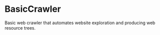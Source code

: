 # BasicCrawler
Basic web crawler that automates website exploration and producing web resource trees.
